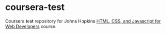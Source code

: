 # coursera-test
Coursera test repository for Johns Hopkins [HTML, CSS, and Javascript for Web Developers](https://www.coursera.org/learn/html-css-javascript-for-web-developers/) course.
